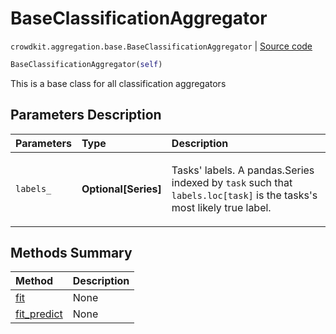 # BaseClassificationAggregator
`crowdkit.aggregation.base.BaseClassificationAggregator` | [Source code](https://github.com/Toloka/crowd-kit/blob/v1.1.0.rc2/crowdkit/aggregation/base/__init__.py#L17)

```python
BaseClassificationAggregator(self)
```

This is a base class for all classification aggregators

## Parameters Description

| Parameters | Type | Description |
| :----------| :----| :-----------|
`labels_`|**Optional\[Series\]**|<p>Tasks&#x27; labels. A pandas.Series indexed by `task` such that `labels.loc[task]` is the tasks&#x27;s most likely true label.</p>
## Methods Summary

| Method | Description |
| :------| :-----------|
[fit](crowdkit.aggregation.base.BaseClassificationAggregator.fit.md)| None
[fit_predict](crowdkit.aggregation.base.BaseClassificationAggregator.fit_predict.md)| None
